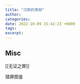 ```yaml
---
title: "沉默的真相"
author: 
categories: 
date: 2022-10-09 15:42:23 +0800
tags: 
excerpt: 
---
```






## Misc

[[无证之罪]]

猎罪图鉴

